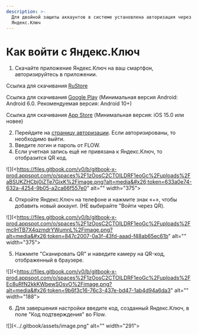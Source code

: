 ```yaml
---
description: >-
  Для двойной защиты аккаунтов в системе установлена авторизация через
  Яндекс.Ключ
---
```


# Как войти с Яндекс.Ключ

1. Скачайте приложение Яндекс.Ключ на ваш смартфон, авторизируйтесь в приложении.

Ссылка для скачивания [RuStore](https://www.rustore.ru/catalog/app/ru.yandex.key)

Ссылка для скачивания [Google Play](https://play.google.com/store/apps/details?id=ru.yandex.key) (Минимальная версия Android: Android 6.0. Рекомендуемая версия: Android 10+)

Ссылка для скачивания [App Store](https://apps.apple.com/ru/app/%D1%8F%D0%BD%D0%B4%D0%B5%D0%BA%D1%81-%D0%BA%D0%BB%D1%8E%D1%87-%D0%B2%D0%B0%D1%88%D0%B8-%D0%BF%D0%B0%D1%80%D0%BE%D0%BB%D0%B8/id957324816) (Минимальная версия: iOS 15.0 или новее)

2. Перейдите на [страницу авторизации](https://2025.flow.tgu-dpo.ru/Account/Login1FA). Если авторизированы, то необходимо выйти.
3. Введите логин и пароль от FLOW.
4. Если учетная запись ещё не привязана к Яндекс.Ключ, то отобразится QR код.

![](<https://files.gitbook.com/v0/b/gitbook-x-prod.appspot.com/o/spaces%2F1zOosC2CTOILDRF1eoGc%2Fuploads%2FaBSUKZHCbj0iZTe7GixK%2Fimage.png?alt=media&#x26;token=633a0e74-632a-4254-9b05-a2ca66f557e0" alt="" width="375"><figcaption></figcaption></figure>

4. Откройте Яндекс.Ключ на телефоне и нажмите знак «+», чтобы добавить новый аккаунт. (НЕ выбирайте "Войти через QR).

![](<https://files.gitbook.com/v0/b/gitbook-x-prod.appspot.com/o/spaces%2F1zOosC2CTOILDRF1eoGc%2Fuploads%2FmclHTB7X4qzmdrYWumnL%2Fimage.png?alt=media&#x26;token=847c2007-0a3f-43fd-aaad-f48ab65ec61b" alt="" width="375"><figcaption></figcaption></figure>

5. Нажмите "Сканировать QR" и наведите камеру на QR-код, отображенный в браузере.

![](<https://files.gitbook.com/v0/b/gitbook-x-prod.appspot.com/o/spaces%2F1zOosC2CTOILDRF1eoGc%2Fuploads%2FEc8uRfN2kkKWbewSOsvO%2Fimage.png?alt=media&#x26;token=9b6f3c16-76c3-437e-bd47-1ab4d94a6da3" alt="" width="188"><figcaption></figcaption></figure>

6. Для завершения настройки введите код, созданный Яндекс.Ключ, в поле "Код подтверждения" во Flow.

![](<../.gitbook/assets/image.png" alt="" width="291"><figcaption></figcaption></figure>
